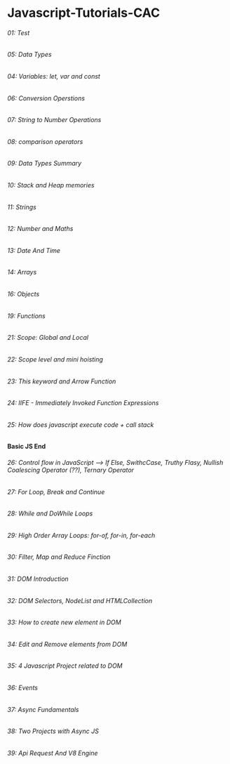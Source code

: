 # Javascript-Tutorials-CAC

###### 01: Test

###### 05: Data Types

###### 04: Variables: let, var and const

###### 06: Conversion Operstions

###### 07: String to Number Operations

###### 08: comparison operators

###### 09: Data Types Summary

###### 10: Stack and Heap memories

###### 11: Strings

###### 12: Number and Maths

###### 13: Date And Time

###### 14: Arrays

###### 16: Objects

###### 19: Functions

###### 21: Scope: Global and Local

###### 22: Scope level and mini hoisting

###### 23: This keyword and Arrow Function

###### 24: IIFE - Immediately Invoked Function Expressions

###### 25: How does javascript execute code + call stack

#### Basic JS End

###### 26: Control flow in JavaScript --> If Else, SwithcCase, Truthy Flasy, Nullish Coalescing Operator (??), Ternary Operator

###### 27: For Loop, Break and Continue

###### 28: While and DoWhile Loops

###### 29: High Order Array Loops: for-of, for-in, for-each

###### 30: Filter, Map and Reduce Finction

###### 31: DOM Introduction

###### 32: DOM Selectors, NodeList and HTMLCollection

###### 33: How to create new element in DOM

###### 34: Edit and Remove elements from DOM

###### 35: 4 Javascript Project related to DOM

###### 36: Events

###### 37: Async Fundamentals

###### 38: Two Projects with Async JS

###### 39: Api Request And V8 Engine
